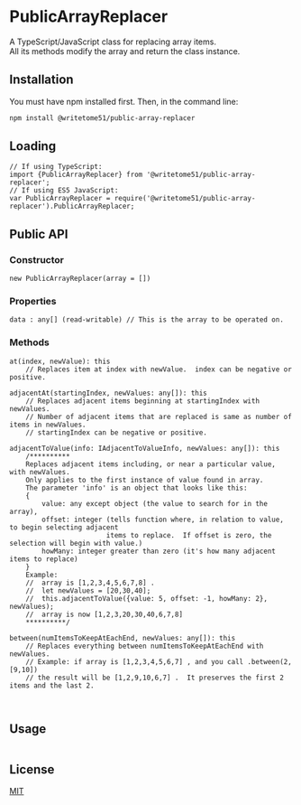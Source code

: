 # PublicArrayReplacer

A TypeScript/JavaScript class for replacing array items.  
All its methods modify the array and return the class instance.

## Installation

You must have npm installed first.  Then, in the command line:

```bash
npm install @writetome51/public-array-replacer
```

## Loading
```
// If using TypeScript:
import {PublicArrayReplacer} from '@writetome51/public-array-replacer';
// If using ES5 JavaScript:
var PublicArrayReplacer = require('@writetome51/public-array-replacer').PublicArrayReplacer;
```


## Public API

### Constructor
```
new PublicArrayReplacer(array = [])
```

### Properties

```
data : any[] (read-writable) // This is the array to be operated on.
```

### Methods

```
at(index, newValue): this
    // Replaces item at index with newValue.  index can be negative or positive.

adjacentAt(startingIndex, newValues: any[]): this
    // Replaces adjacent items beginning at startingIndex with newValues.
    // Number of adjacent items that are replaced is same as number of items in newValues.
    // startingIndex can be negative or positive.
    
adjacentToValue(info: IAdjacentToValueInfo, newValues: any[]): this
    /**********
    Replaces adjacent items including, or near a particular value, with newValues.
    Only applies to the first instance of value found in array.
    The parameter 'info' is an object that looks like this:
    {
        value: any except object (the value to search for in the array),
        offset: integer (tells function where, in relation to value, to begin selecting adjacent
                    	items to replace.  If offset is zero, the selection will begin with value.)
       	howMany: integer greater than zero (it's how many adjacent items to replace)
    }
    Example:
	//  array is [1,2,3,4,5,6,7,8] .
	//  let newValues = [20,30,40];
	//  this.adjacentToValue({value: 5, offset: -1, howMany: 2},  newValues);
	//  array is now [1,2,3,20,30,40,6,7,8]
    **********/

between(numItemsToKeepAtEachEnd, newValues: any[]): this
    // Replaces everything between numItemsToKeepAtEachEnd with newValues.
    // Example: if array is [1,2,3,4,5,6,7] , and you call .between(2, [9,10])
    // the result will be [1,2,9,10,6,7] .  It preserves the first 2 items and the last 2.
    
    
```



## Usage

```

```


## License
[MIT](https://choosealicense.com/licenses/mit/)